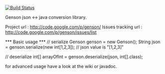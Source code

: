 [![Build Status](https://travis-ci.org/owlike/genson.svg?branch=master)](https://travis-ci.org/owlike/genson)

Genson json <-> java conversion library.

Project url : http://code.google.com/p/genson/
Issues tracking url : http://code.google.com/p/genson/issues/list

*** Basic usage ***
// serialize
Genson genson = new Genson();
String json = genson.serialize(new int[1,2,3]);
// json value is "[1,2,3]"

// deserialize
int[] arrayOfInt = genson.deserialize(json, int[].class);

for advanced usage have a look at the wiki or javadoc.
